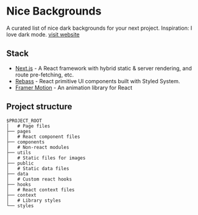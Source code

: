 # Nice Backgrounds

A curated list of nice dark backgrounds for your next project. Inspiration: I love dark mode.
[visit website](http://nice-backgrounds.vercel.app/)

## Stack

- [Next.js](https://nextjs.org/) - A React framework with hybrid static & server rendering, and route pre-fetching, etc.
- [Rebass](https://rebassjs.org/) - React primitive UI components built with Styled System.
- [Framer Motion](https://www.framer.com/motion/) - An animation library for React

## Project structure

```
$PROJECT_ROOT
│   # Page files
├── pages
│   # React component files
├── components
│   # Non-react modules
├── utils
│   # Static files for images
├── public
│   # Static data files
├── data
│   # Custom react hooks
├── hooks
│   # React context files
├── context
│   # Library styles
└── styles

```

